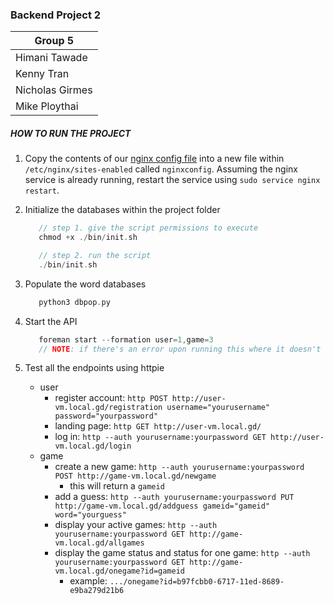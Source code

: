 ### Backend Project 2

| Group 5         |
| --------------- |
| Himani Tawade   |
| Kenny Tran      |
| Nicholas Girmes |
| Mike Ploythai   |

##### HOW TO RUN THE PROJECT

1. Copy the contents of our [nginx config file](https://github.com/himanitawade/Web-Back-End-Project2/blob/master/nginxconfig.txt) into a new file within `/etc/nginx/sites-enabled` called `nginxconfig`. Assuming the nginx service is already running, restart the service using `sudo service nginx restart`.

2. Initialize the databases within the project folder

   ```c
      // step 1. give the script permissions to execute
      chmod +x ./bin/init.sh

      // step 2. run the script
      ./bin/init.sh
   ```

3. Populate the word databases

   ```c
      python3 dbpop.py
   ```

4. Start the API

   ```c
      foreman start --formation user=1,game=3
      // NOTE: if there's an error upon running this where it doesn't recognize hypercorn, log out of Ubuntu and log back in.
   ```

5. Test all the endpoints using httpie
   - user
      - register account: `http POST http://user-vm.local.gd/registration username="yourusername" password="yourpassword"`
      - landing page: `http GET http://user-vm.local.gd/`
      - log in: `http --auth yourusername:yourpassword GET http://user-vm.local.gd/login`
   - game
      - create a new game: `http --auth yourusername:yourpassword POST http://game-vm.local.gd/newgame`
         - this will return a `gameid`
      - add a guess: `http --auth yourusername:yourpassword PUT http://game-vm.local.gd/addguess gameid="gameid" word="yourguess"`
      - display your active games: `http --auth yourusername:yourpassword GET http://game-vm.local.gd/allgames`
      - display the game status and status for one game: `http --auth yourusername:yourpassword GET http://game-vm.local.gd/onegame?id=gameid`
         - example: `.../onegame?id=b97fcbb0-6717-11ed-8689-e9ba279d21b6`
